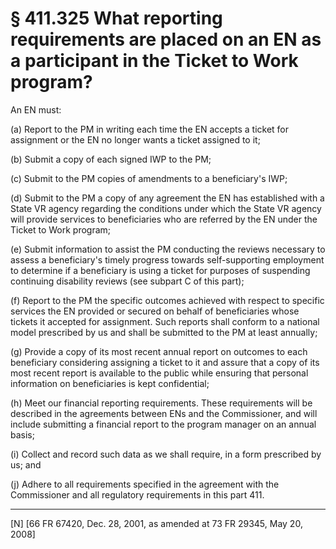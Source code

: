 # § 411.325   What reporting requirements are placed on an EN as a participant in the Ticket to Work program?

An EN must:


(a) Report to the PM in writing each time the EN accepts a ticket for assignment or the EN no longer wants a ticket assigned to it; 


(b) Submit a copy of each signed IWP to the PM;


(c) Submit to the PM copies of amendments to a beneficiary's IWP;


(d) Submit to the PM a copy of any agreement the EN has established with a State VR agency regarding the conditions under which the State VR agency will provide services to beneficiaries who are referred by the EN under the Ticket to Work program;


(e) Submit information to assist the PM conducting the reviews necessary to assess a beneficiary's timely progress towards self-supporting employment to determine if a beneficiary is using a ticket for purposes of suspending continuing disability reviews (see subpart C of this part);


(f) Report to the PM the specific outcomes achieved with respect to specific services the EN provided or secured on behalf of beneficiaries whose tickets it accepted for assignment. Such reports shall conform to a national model prescribed by us and shall be submitted to the PM at least annually;


(g) Provide a copy of its most recent annual report on outcomes to each beneficiary considering assigning a ticket to it and assure that a copy of its most recent report is available to the public while ensuring that personal information on beneficiaries is kept confidential;


(h) Meet our financial reporting requirements. These requirements will be described in the agreements between ENs and the Commissioner, and will include submitting a financial report to the program manager on an annual basis;


(i) Collect and record such data as we shall require, in a form prescribed by us; and


(j) Adhere to all requirements specified in the agreement with the Commissioner and all regulatory requirements in this part 411.



---

[N] [66 FR 67420, Dec. 28, 2001, as amended at 73 FR 29345, May 20, 2008]




